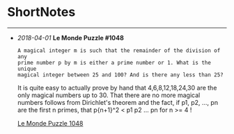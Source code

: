 # ShortNotes

----

  - *2018-04-01*  **Le Monde Puzzle #1048**

        A magical integer m is such that the remainder of the division of any
        prime number p by m is either a prime number or 1. What is the unique 
        magical integer between 25 and 100? And is there any less than 25?

    It is quite easy to actually prove by hand that 4,6,8,12,18,24,30 are the only magical numbers up to 30. That there are no more magical numbers follows from Dirichlet's theorem and the fact, if p1, p2, ..., pn are the first n primes, that p{n+1}^2 < p1 p2 ... pn for n >= 4 !

    [Le Monde Puzzle 1048](http://htmlpreview.github.io/?LeMonde1048.html)
